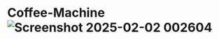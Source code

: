 # Coffee-Machine![Screenshot 2025-02-02 002604](https://github.com/user-attachments/assets/ec598b92-0aef-4e49-ae3d-017bedc08c75)
